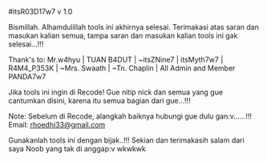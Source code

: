 #itsR03D17w7 v 1.0

Bismillah. Alhamdulillah tools ini akhirnya selesai.
Terimakasi atas saran dan masukan kalian semua, tampa saran dan masukan kalian tools ini gak selesai...!!!

Thank's to: Mr.w4hyu | TUAN B4DUT | ~itsZNine7⁩ | ⁨itsMyth7w7⁩ | R4M4_P353K | ~Mrs. Swaath | ⁨~Tn. Chaplin | All Admin and Member PANDA7w7

Jika tools ini ingin di Recode! Gue nitip nick  dan semua yang gue cantumkan disini, karena itu semua bagian dari gue...!!!

Note:
          Sebelum di Recode, alangkah baiknya hubungi gue dulu gan:v......!!!
Email:
           rhoedhi33@gmail.com

Gunakanlah tools ini dengan bijak..!!!
Sekian dan terimakasih salam dari saya Noob yang tak di anggap:v   wkwkwk
